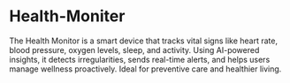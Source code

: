 # Health-Moniter
The Health Monitor is a smart device that tracks vital signs like heart rate, blood pressure, oxygen levels, sleep, and activity. Using AI-powered insights, it detects irregularities, sends real-time alerts, and helps users manage wellness proactively. Ideal for preventive care and healthier living.
